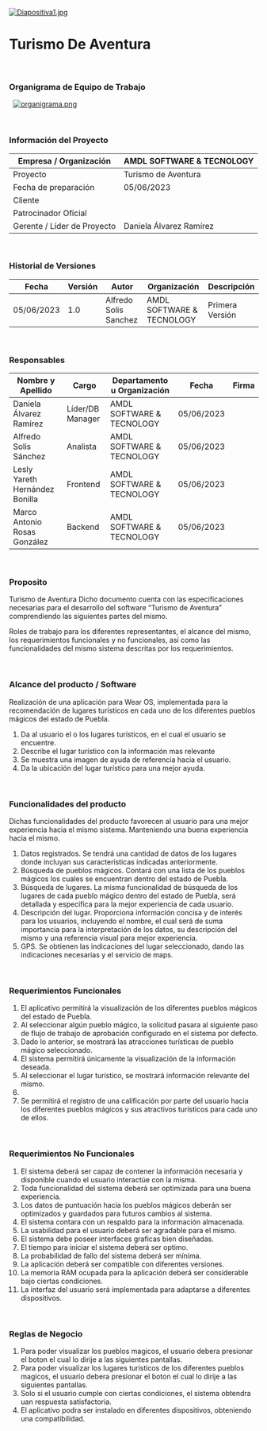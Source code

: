  [![Diapositiva1.jpg](https://i.postimg.cc/nchZkGWj/Diapositiva1.jpg)](https://postimg.cc/Lhwr4L22)


# Turismo De Aventura

&nbsp;
### Organigrama de Equipo de Trabajo

&nbsp;
[![organigrama.png](https://i.postimg.cc/PryCJW3f/organigrama.png)](https://postimg.cc/mtcL6HWK)

&nbsp;
### Información del Proyecto
| Empresa / Organización   |  AMDL SOFTWARE & TECNOLOGY |
| ------------ | ------------ |
| Proyecto   |  Turismo de Aventura  |
| Fecha de preparación  | 05/06/2023  |
| Cliente  |   |
| Patrocinador Oficial  |   |
| Gerente / Líder de Proyecto  | Daniela Álvarez Ramírez  |

&nbsp;
### Historial de Versiones
| Fecha  | Versión  | Autor  | Organización  |Descripción   |
| ------------ | ------------ | ------------ | ------------ | ------------ |
| 05/06/2023  |1.0|  Alfredo Solis Sanchez | AMDL SOFTWARE & TECNOLOGY | Primera Versión  |   

&nbsp;
### Responsables
| Nombre y Apellido  | Cargo  | Departamento u Organización  | Fecha  |Firma   |
| ------------ | ------------ | ------------ | ------------ | ------------ |
| Daniela Álvarez Ramírez  |  Líder/DB Manager | AMDL SOFTWARE & TECNOLOGY | 05/06/2023  |   |
|  Alfredo Solis Sánchez | Analista  | AMDL SOFTWARE & TECNOLOGY  | 05/06/2023  |   |
|  Lesly Yareth Hernández Bonilla  | Frontend   | AMDL SOFTWARE & TECNOLOGY  |  05/06/2023 |   |
| Marco Antonio Rosas González  | Backend  |  AMDL SOFTWARE & TECNOLOGY | 05/06/2023  |   |

&nbsp;
### Proposito
<div class=text-justify>
Turismo de Aventura
Dicho documento cuenta con las especificaciones necesarias para el desarrollo del software “Turismo de Aventura” comprendiendo las siguientes partes del mismo.

Roles de trabajo para los diferentes representantes, el alcance del mismo, los requerimientos funcionales y no funcionales, así como las funcionalidades del mismo sistema descritas por los requerimientos.

&nbsp;
### Alcance del producto / Software
<div class=text-justify>
Realización de una aplicación para Wear OS, implementada para la recomendación de lugares turísticos en cada uno de los diferentes pueblos mágicos del estado de Puebla.

1. Da al usuario el o los lugares turísticos, en el cual el usuario se encuentre. 
2. Describe el lugar turístico con la información mas relevante
3. Se muestra una imagen de ayuda de referencia hacia el usuario. 
4. Da la ubicación del lugar turístico para una mejor ayuda. 

&nbsp;
### Funcionalidades del producto
<div class=text-justify>
Dichas funcionalidades del producto favorecen al usuario para una mejor experiencia hacia el mismo sistema. Manteniendo una buena experiencia hacia el mismo.
 
1. Datos registrados. Se tendrá una cantidad de datos de los lugares donde incluyan sus características indicadas anteriormente. 
2. Búsqueda de pueblos mágicos. Contará con una lista de los pueblos mágicos los cuales se encuentran dentro del estado de Puebla. 
3. Búsqueda de lugares. La misma funcionalidad de búsqueda de los lugares de cada pueblo mágico dentro del estado de Puebla, será detallada y especifica para la mejor experiencia de cada usuario. 
4. Descripción del lugar. Proporciona información concisa y de interés para los usuarios, incluyendo el nombre, el cual será de suma importancia para la interpretación de los datos, su descripción del mismo y una referencia visual para mejor experiencia. 
5. GPS. Se obtienen las indicaciones del lugar seleccionado, dando las indicaciones necesarias y el servicio de maps.

&nbsp;
### Requerimientos Funcionales
1. El aplicativo permitirá la visualización de los diferentes pueblos mágicos del estado de Puebla. 
2. Al seleccionar algún pueblo mágico, la solicitud pasara al siguiente paso de flujo de trabajo de aprobación configurado en el sistema por defecto. 
3. Dado lo anterior, se mostrará las atracciones turísticas de pueblo mágico seleccionado. 
4. El sistema permitirá únicamente la visualización de la información deseada. 
5. Al seleccionar el lugar turístico, se mostrará información relevante del mismo.
6. 
7. Se permitirá el registro de una calificación por parte del usuario hacia los diferentes pueblos mágicos y sus atractivos turísticos para cada uno de ellos. 

&nbsp;
### Requerimientos No Funcionales

1. El sistema deberá ser capaz de contener la información necesaria y disponible cuando el usuario interactúe con la misma. 
2. Toda funcionalidad del sistema deberá ser optimizada para una buena experiencia. 
3. Los datos de puntuación hacia los pueblos mágicos deberán ser optimizados y guardados para futuros cambios al sistema. 
4. El sistema contara con un respaldo para la información almacenada. 
5. La usabilidad para el usuario deberá ser agradable para el mismo.
6. El sistema debe poseer interfaces graficas bien diseñadas. 
7. El tiempo para iniciar el sistema deberá ser optimo. 
8. La probabilidad de fallo del sistema deberá ser mínima. 
9. La aplicación deberá ser compatible con diferentes versiones.
10. La memoria RAM ocupada para la aplicación deberá ser considerable bajo ciertas condiciones.
11. La interfaz del usuario será implementada para adaptarse a diferentes dispositivos.

&nbsp;
### Reglas de Negocio

1. Para  poder visualizar los pueblos magicos, el usuario debera presionar el boton el cual lo dirije a las siguientes pantallas.
2. Para  poder visualizar los lugares turisticos de los diferentes pueblos magicos, el usuario debera presionar el boton el cual lo dirije a las siguientes pantallas.
3. Solo si el usuario cumple con ciertas condiciones, el sistema obtendra uan respuesta satisfactoria.
4. El aplicativo podra ser instalado en diferentes dispositivos, obteniendo una compatibilidad. 


